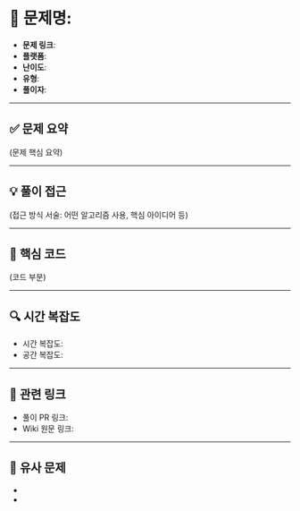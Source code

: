 # 📘 문제명:

- **문제 링크**:
- **플랫폼**:
- **난이도**:
- **유형**:
- **풀이자**:

---

## ✅ 문제 요약

(문제 핵심 요약)

---

## 💡 풀이 접근

(접근 방식 서술: 어떤 알고리즘 사용, 핵심 아이디어 등)

---

## 🧠 핵심 코드

(코드 부분)

---

## 🔍 시간 복잡도

- 시간 복잡도:
- 공간 복잡도:

---

## 📎 관련 링크

- 풀이 PR 링크:
- Wiki 원문 링크:

---

## 🧠 유사 문제

-
-
